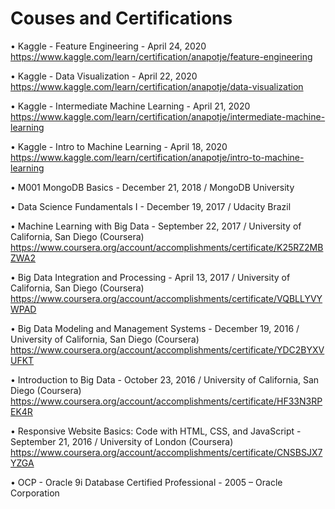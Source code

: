 # Couses and Certifications

•	Kaggle - Feature Engineering - April 24, 2020
https://www.kaggle.com/learn/certification/anapotje/feature-engineering

•	Kaggle - Data Visualization - April 22, 2020
https://www.kaggle.com/learn/certification/anapotje/data-visualization

•	Kaggle - Intermediate Machine Learning - April 21, 2020
https://www.kaggle.com/learn/certification/anapotje/intermediate-machine-learning

•	Kaggle - Intro to Machine Learning - April 18, 2020
https://www.kaggle.com/learn/certification/anapotje/intro-to-machine-learning

•	M001 MongoDB Basics - December 21, 2018 / MongoDB University

•	Data Science Fundamentals I - December 19, 2017 / Udacity Brazil

•	Machine Learning with Big Data - September 22, 2017 / University of California, San Diego (Coursera)
https://www.coursera.org/account/accomplishments/certificate/K25RZ2MBZWA2

•	Big Data Integration and Processing - April 13, 2017 / University of California, San Diego (Coursera)
https://www.coursera.org/account/accomplishments/certificate/VQBLLYVYWPAD

•	Big Data Modeling and Management Systems - December 19, 2016 / University of California, San Diego (Coursera)
https://www.coursera.org/account/accomplishments/certificate/YDC2BYXVUFKT

•	Introduction to Big Data - October 23, 2016 / University of California, San Diego (Coursera)
https://www.coursera.org/account/accomplishments/certificate/HF33N3RPEK4R

•	Responsive Website Basics: Code with HTML, CSS, and JavaScript - September 21, 2016 / University of London (Coursera)
https://www.coursera.org/account/accomplishments/certificate/CNSBSJX7YZGA

•	OCP - Oracle 9i Database Certified Professional - 2005 – Oracle Corporation
